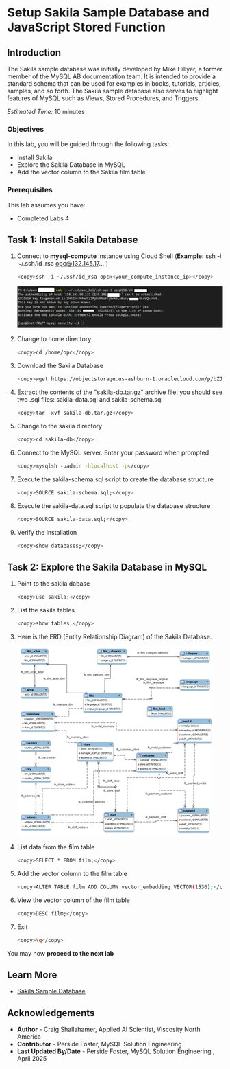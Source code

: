 # Setup Sakila Sample Database and JavaScript Stored Function

## Introduction

The Sakila sample database was initially developed by Mike Hillyer, a former member of the MySQL AB documentation team. It is intended to provide a standard schema that can be used for examples in books, tutorials, articles, samples, and so forth. The Sakila sample database also serves to highlight features of MySQL such as Views, Stored Procedures, and Triggers.


_Estimated Time:_ 10 minutes

### Objectives

In this lab, you will be guided through the following tasks:

- Install  Sakila
- Explore the Sakila Database in MySQL
- Add the vector column to the Sakila film table

### Prerequisites

This lab assumes you have:

- Completed Labs 4

## Task 1: Install Sakila Database

1. Connect to **mysql-compute** instance using Cloud Shell (**Example:** ssh -i  ~/.ssh/id_rsa opc@132.145.17….)

    ```bash
    <copy>ssh -i ~/.ssh/id_rsa opc@<your_compute_instance_ip></copy>
    ```

    ![CONNECT](./images/ssh-login-2.png " ")

2. Change to home directory

    ```bash
    <copy>cd /home/opc</copy>
    ```

3. Download the Sakila Database

    ```bash    
    <copy>wget https://objectstorage.us-ashburn-1.oraclecloud.com/p/bZJU1s_dUgBBWjMp34WFKqVGJvDBnC_yFg9PrOawSlCZ6GblRwjcb4r0pSPIrL5k/n/idazzjlcjqzj/b/mysql-ee-downloads/o/sakila-db.tar.gz</copy>
    ```

4. Extract the contents of the "sakila-db.tar.gz" archive file. you should see two .sql files: sakila-data.sql and sakila-schema.sql

    ```bash
    <copy>tar -xvf sakila-db.tar.gz</copy>
    ```

5. Change to the sakila directory

    ```bash
    <copy>cd sakila-db</copy>
    ```

6. Connect to the MySQL server. Enter your password when prompted

    ```bash
    <copy>mysqlsh -uadmin -hlocalhost -p</copy>
    ```

7. Execute the sakila-schema.sql script to create the database structure

    ```bash
    <copy>SOURCE sakila-schema.sql;</copy>
    ```

8. Execute the sakila-data.sql script to populate the database structure

    ```bash
    <copy>SOURCE sakila-data.sql;</copy>
    ```

9. Verify the installation

    ```bash
    <copy>show databases;</copy>
    ```

## Task 2: Explore the Sakila Database in MySQL

1. Point to the sakila dabase

    ```bash
    <copy>use sakila;</copy>
    ```

2. List the sakila tables

    ```bash
    <copy>show tables;</copy>
    ```

3. Here is the ERD (Entity Relationship Diagram) of the Sakila Database.

    ![Sakila ERD](./images/sakila-erd.png "Sakila ERD")

4. List data from the film table

    ```bash
    <copy>SELECT * FROM film;</copy>
    ```

5. Add the vector column to the film table

    ```bash
    <copy>ALTER TABLE film ADD COLUMN vector_embedding VECTOR(1536);</copy>
    ```

6. View the vector column of the film table

    ```bash
    <copy>DESC film;</copy>
    ```

7. Exit

    ```bash
    <copy>\q</copy>
    ```

You may now **proceed to the next lab**

## Learn More

- [Sakila Sample Database](https://dev.mysql.com/doc/sakila/en/sakila-introduction.html)

## Acknowledgements

- **Author** - Craig Shallahamer, Applied AI Scientist, Viscosity North America
- **Contributor** - Perside Foster, MySQL Solution Engineering 
- **Last Updated By/Date** - Perside Foster, MySQL Solution Engineering , April 2025
